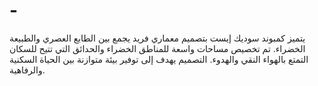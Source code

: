 # -
يتميز كمبوند سوديك إيست بتصميم معماري فريد يجمع بين الطابع العصري والطبيعة الخضراء. تم تخصيص مساحات واسعة للمناطق الخضراء والحدائق التي تتيح للسكان التمتع بالهواء النقي والهدوء. التصميم يهدف إلى توفير بيئة متوازنة بين الحياة السكنية والرفاهية.
